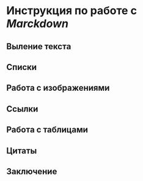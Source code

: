 # Инструкция по работе с *Marckdown*

## Выление текста

## Списки 

## Работа с изображениями

## Ссылки

## Работа с таблицами 

## Цитаты

## Заключение